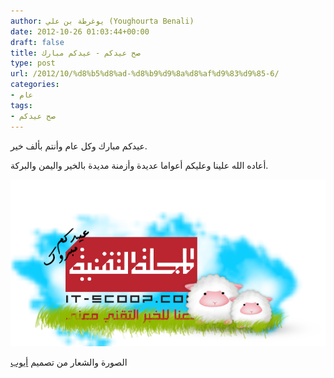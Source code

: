 ```yaml
---
author: يوغرطة بن علي (Youghourta Benali)
date: 2012-10-26 01:03:44+00:00
draft: false
title: صح عيدكم - عيدكم مبارك
type: post
url: /2012/10/%d8%b5%d8%ad-%d8%b9%d9%8a%d8%af%d9%83%d9%85-6/
categories:
- عام
tags:
- صح عيدكم
---
```


عيدكم مبارك وكل عام وأنتم بألف خير.

أعاده الله علينا وعليكم أعواما عديدة وأزمنة مديدة بالخير واليمن والبركة.

![](saha-3idkoum.png)






الصورة والشعار من تصميم [أيوب](https://www.facebook.com/ayoub.visiongfx)
